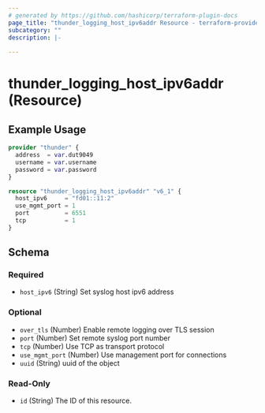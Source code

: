 ```yaml
---
# generated by https://github.com/hashicorp/terraform-plugin-docs
page_title: "thunder_logging_host_ipv6addr Resource - terraform-provider-thunder"
subcategory: ""
description: |-
  
---
```


# thunder_logging_host_ipv6addr (Resource)



## Example Usage

```terraform
provider "thunder" {
  address  = var.dut9049
  username = var.username
  password = var.password
}

resource "thunder_logging_host_ipv6addr" "v6_1" {
  host_ipv6     = "fd01::11:2"
  use_mgmt_port = 1
  port          = 6551
  tcp           = 1
}
```

<!-- schema generated by tfplugindocs -->
## Schema

### Required

- `host_ipv6` (String) Set syslog host ipv6 address

### Optional

- `over_tls` (Number) Enable remote logging over TLS session
- `port` (Number) Set remote syslog port number
- `tcp` (Number) Use TCP as transport protocol
- `use_mgmt_port` (Number) Use management port for connections
- `uuid` (String) uuid of the object

### Read-Only

- `id` (String) The ID of this resource.


